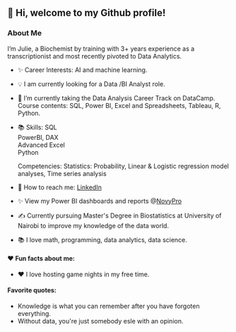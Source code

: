 ## 👋 Hi, welcome to my Github profile!

### About Me
 

  I’m Julie, a Biochemist by training with 3+ years experience as a transcriptionist and most recently pivoted to Data Analytics.
  
  - ✨ Career Interests: AI and machine learning.

- 💡 I am currently looking for a Data /BI Analyst role.
- 🌱 I’m currently taking the Data Analysis Career Track on DataCamp. Course contents: SQL, Power BI, Excel and Spreadsheets, Tableau, R, Python.

- 📚 Skills: SQL             
                PowerBI, DAX             
                Advanced Excel            
                Python
            
     Competencies:
            Statistics: Probability, Linear & Logistic regression model analyses, Time series analysis
            
- 👋 How to reach me: [LinkedIn](https://www.linkedin.com/in/julie-analytics/)
- ✨ View my Power BI dashboards and reports @[NovyPro](https://www.novypro.com/profile_projects/julie-anyango-odhiambo)

- ✍️ Currently pursuing Master's Degree in Biostatistics at University of Nairobi to improve my knowledge of the data world.
- 📚 I love math, programming, data analytics, data science.

#### ❤️ Fun facts about me:

- ❤️ I love hosting game nights in my free time.

#### Favorite quotes:
- Knowledge is what you can remember after you have forgoten everything.
- Without data, you're just somebody esle with an opinion.

 
<!---
Julie-Odhiambo/Julie-Odhiambo is a ✨ special ✨ repository because its `README.md` (this file) appears on your GitHub profile.
You can click the Preview link to take a look at your changes.
--->
